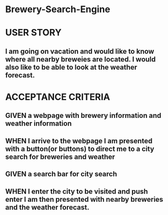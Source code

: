 # Brewery-Search-Engine
# USER STORY
## I am going on vacation and would like to know where all nearby breweies are located. I would also like to be able to look at the weather forecast. 

# ACCEPTANCE CRITERIA
##  GIVEN a webpage with brewery information and weather information
## WHEN I arrive to the webpage I am presented with a button(or buttons) to direct me to a city search for breweries and weather
## GIVEN a search bar for city search
## WHEN I enter the city to be visited and push enter I am then presented with nearby breweries and the weather forecast.


